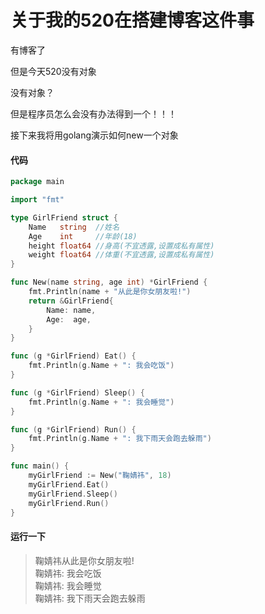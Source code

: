# 关于我的520在搭建博客这件事

有博客了

但是今天520没有对象

没有对象？

但是程序员怎么会没有办法得到一个！！！

接下来我将用golang演示如何new一个对象

#### 代码

```go
package main

import "fmt"

type GirlFriend struct {
	Name   string  //姓名
	Age    int     //年龄(18)
	height float64 //身高(不宜透露,设置成私有属性)
	weight float64 //体重(不宜透露,设置成私有属性)
}

func New(name string, age int) *GirlFriend {
	fmt.Println(name + "从此是你女朋友啦!")
	return &GirlFriend{
		Name: name,
		Age:  age,
	}
}

func (g *GirlFriend) Eat() {
	fmt.Println(g.Name + ": 我会吃饭")
}

func (g *GirlFriend) Sleep() {
	fmt.Println(g.Name + ": 我会睡觉")
}

func (g *GirlFriend) Run() {
	fmt.Println(g.Name + ": 我下雨天会跑去躲雨")
}

func main() {
	myGirlFriend := New("鞠婧祎", 18)
	myGirlFriend.Eat()
	myGirlFriend.Sleep()
	myGirlFriend.Run()
}

```



#### 运行一下

> 鞠婧祎从此是你女朋友啦!    
> 鞠婧祎: 我会吃饭   
> 鞠婧祎: 我会睡觉   
> 鞠婧祎: 我下雨天会跑去躲雨    




